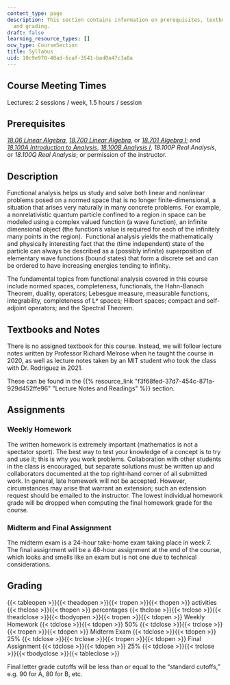 ```yaml
---
content_type: page
description: This section contains information on prerequisites, textbooks, assignments,
  and grading.
draft: false
learning_resource_types: []
ocw_type: CourseSection
title: Syllabus
uid: 10c9e970-48ad-6caf-3541-bad0a47c3a0a
---
```

## Course Meeting Times

Lectures: 2 sessions / week, 1.5 hours / session

## Prerequisites

[*18.06 Linear Algebra*](http://localhost:8043/courses/18-06sc-linear-algebra-fall-2011), [*18.700 Linear Algebra*](http://localhost:8043/courses/18-700-linear-algebra-fall-2013), or [*18.701 Algebra I*](http://localhost:8043/courses/18-701-algebra-i-fall-2010); and [*18.100A Introduction to Analysis*](http://localhost:8043/courses/18-100a-introduction-to-analysis-fall-2012), [*18.100B Analysis I*](http://localhost:8043/courses/18-100b-analysis-i-fall-2010), *18.100P Real Analysis*, or *18.100Q Real Analysis*; or permission of the instructor.

## Description

Functional analysis helps us study and solve both linear and nonlinear problems posed on a normed space that is no longer finite-dimensional, a situation that arises very naturally in many concrete problems. For example, a nonrelativistic quantum particle confined to a region in space can be modeled using a complex valued function (a wave function), an infinite dimensional object (the function’s value is required for each of the infinitely many points in the region).  Functional analysis yields the mathematically and physically interesting fact that the (time independent) state of the particle can always be described as a (possibly infinite) superposition of elementary wave functions (bound states) that form a discrete set and can be ordered to have increasing energies tending to infinity.

The fundamental topics from functional analysis covered in this course include normed spaces, completeness, functionals, the Hahn-Banach Theorem, duality, operators; Lebesgue measure, measurable functions, integrability, completeness of Lᵖ spaces; Hilbert spaces; compact and self-adjoint operators; and the Spectral Theorem.

## Textbooks and Notes

There is no assigned textbook for this course. Instead, we will follow lecture notes written by Professor Richard Melrose when he taught the course in 2020, as well as lecture notes taken by an MIT student who took the class with Dr. Rodriguez in 2021.

These can be found in the {{% resource_link "f3f68fed-37d7-454c-871a-929d452ffe96" "Lecture Notes and Readings" %}} section.

## Assignments

### Weekly Homework

The written homework is extremely important (mathematics is not a spectator sport). The best way to test your knowledge of a concept is to try and use it; this is why you work problems. Collaboration with other students in the class is encouraged, but separate solutions must be written up and collaborators documented at the top right-hand corner of all submitted work. In general, late homework will not be accepted. However, circumstances may arise that warrant an extension; such an extension request should be emailed to the instructor. The lowest individual homework grade will be dropped when computing the final homework grade for the course.

### Midterm and Final Assignment

The midterm exam is a 24-hour take-home exam taking place in week 7. The final assignment will be a 48-hour assignment at the end of the course, which looks and smells like an exam but is not one due to technical considerations.

## Grading

{{< tableopen >}}{{< theadopen >}}{{< tropen >}}{{< thopen >}}
activities
{{< thclose >}}{{< thopen >}}
percentages
{{< thclose >}}{{< trclose >}}{{< theadclose >}}{{< tbodyopen >}}{{< tropen >}}{{< tdopen >}}
Weekly Homework
{{< tdclose >}}{{< tdopen >}}
50%
{{< tdclose >}}{{< trclose >}}{{< tropen >}}{{< tdopen >}}
Midterm Exam
{{< tdclose >}}{{< tdopen >}}
25%
{{< tdclose >}}{{< trclose >}}{{< tropen >}}{{< tdopen >}}
Final Assignment
{{< tdclose >}}{{< tdopen >}}
25%
{{< tdclose >}}{{< trclose >}}{{< tbodyclose >}}{{< tableclose >}}

Final letter grade cutoffs will be less than or equal to the “standard cutoffs,” e.g. 90 for A, 80 for B, etc.